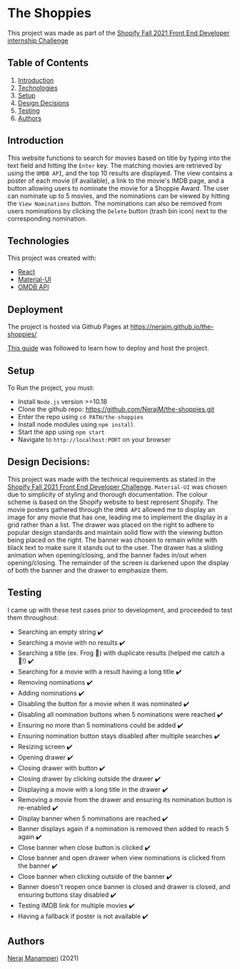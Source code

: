 # The Shoppies

This project was made as part of the [Shopify Fall 2021 Front End Developer internship Challenge](https://docs.google.com/document/d/1SdR9rQpocsH5rPTOcxr9noqHRld5NJlylKO9Hf94U8U/edit?usp=sharing)

## Table of Contents

1. [Introduction](#Introduction)
2. [Technologies](#Technologies)
3. [Setup](#Setup)
4. [Design Decisions](#Design_Decisions)
5. [Testing](#Testing)
6. [Authors](#Authors)


## Introduction

This website functions to search for movies based on title by typing into the text field and hitting the `Enter` key. The matching movies are retrieved by using the `OMDB API`, and the top 10 results are displayed. The view contains a poster of each movie (if available), a link to the movie's IMDB page, and a button allowing users to nominate the movie for a Shoppie Award. The user can nominate up to 5 movies, and the nominations can be viewed by hitting the `View Nominations` button. The nominations can also be removed from users nominations by clicking the `Delete` button (trash bin icon) next to the corresponding nomination.

## Technologies
This project was created with:
* [React](https://reactjs.org/)
* [Material-UI](https://material-ui.com/)
* [OMDB API](https://www.omdbapi.com/)

## Deployment
The project is hosted via Github Pages at https://nerajm.github.io/the-shoppies/

[This guide](https://create-react-app.dev/docs/deployment/#github-pages-https-pagesgithubcom) was followed to learn how to deploy and host the project.

## Setup
To Run the project, you must:
* Install `Node.js` version >=10.18
* Clone the github repo: https://github.com/NerajM/the-shoppies.git
* Enter the repo using `cd PATH/the-shoppies`
* Install node modules using `npm install`
* Start the app using `npm start`
* Navigate to `http://localhost:PORT` on your browser

## Design Decisions:
This project was made with the technical requirements as stated in the [Shopify Fall 2021 Front End Developer Challenge](https://docs.google.com/document/d/1SdR9rQpocsH5rPTOcxr9noqHRld5NJlylKO9Hf94U8U/edit?usp=sharing). `Material-UI` was chosen due to simplicity of styling and thorough documentation. The colour scheme is based on the Shopify website to best represent Shopify. The movie posters gathered through the `OMDB API` allowed me to display an image for any movie that has one, leading me to implement the display in a grid rather than a list. The drawer was placed on the right to adhere to popular design standards and maintain solid flow with the viewing button being placed on the right. The banner was chosen to remain white with black text to make sure it stands out to the user. The drawer has a sliding animation when opening/closing, and the banner fades in/out when opening/closing. The remainder of the screen is darkened upon the display of both the banner and the drawer to emphasize them.

## Testing
I came up with these test cases prior to development, and proceeded to test them throughout:
* Searching an empty string :heavy_check_mark:
* Searching a movie with no results :heavy_check_mark:
* Searching a title (ex. Frog :frog:) with duplicate results (helped me catch a :bug:!) :heavy_check_mark:
* Searching for a movie with a result having a long title :heavy_check_mark:
* Removing nominations :heavy_check_mark:
* Adding nominations :heavy_check_mark: 
* Disabling the button for a movie when it was nominated :heavy_check_mark:
* Disabling all nomination buttons when 5 nominations were reached :heavy_check_mark:
* Ensuring no more than 5 nominations could be added :heavy_check_mark:
* Ensuring nomination button stays disabled after multiple searches :heavy_check_mark:
* Resizing screen :heavy_check_mark:
* Opening drawer :heavy_check_mark:
* Closing drawer with button :heavy_check_mark:
* Closing drawer by clicking outside the drawer :heavy_check_mark:
* Displaying a movie with a long title in the drawer :heavy_check_mark:
* Removing a movie from the drawer and ensuring its nomination button is re-enabled :heavy_check_mark:
* Display banner when 5 nominations are reached :heavy_check_mark:
* Banner displays again if a nomination is removed then added to reach 5 again :heavy_check_mark:
* Close banner when close button is clicked :heavy_check_mark:
* Close banner and open drawer when view nominations is clicked from the banner :heavy_check_mark:
* Close banner when clicking outside of the banner :heavy_check_mark:
* Banner doesn't reopen once banner is closed and drawer is closed, and ensuring buttons stay disabled :heavy_check_mark:
* Testing IMDB link for multiple movies :heavy_check_mark:
* Having a fallback if poster is not available :heavy_check_mark:

## Authors

[Neraj Manamperi](https://github.com/NerajM) (2021) 
